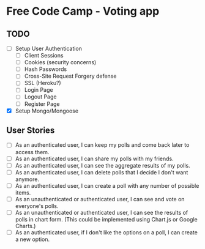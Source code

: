 # Free Code Camp - Voting app

## TODO
- [ ] Setup User Authentication
  - [ ] Client Sessions
  - [ ] Cookies (security concerns)
  - [ ] Hash Passwords
  - [ ] Cross-Site Request Forgery defense
  - [ ] SSL (Heroku?)
  - [ ] Login Page
  - [ ] Logout Page
  - [ ] Register Page
- [x] Setup Mongo/Mongoose

## User Stories
- [ ] As an authenticated user, I can keep my polls and come back later to access them.
- [ ] As an authenticated user, I can share my polls with my friends.
- [ ] As an authenticated user, I can see the aggregate results of my polls.
- [ ] As an authenticated user, I can delete polls that I decide I don't want anymore.
- [ ] As an authenticated user, I can create a poll with any number of possible items.
- [ ] As an unauthenticated or authenticated user, I can see and vote on everyone's polls.
- [ ] As an unauthenticated or authenticated user, I can see the results of polls in chart form. (This could be implemented using Chart.js or Google Charts.)
- [ ] As an authenticated user, if I don't like the options on a poll, I can create a new option.
